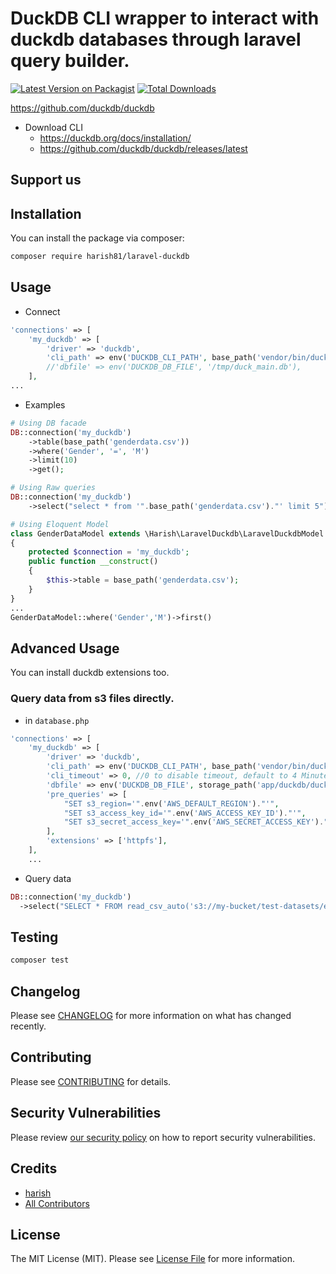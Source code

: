 # DuckDB CLI wrapper to interact with duckdb databases through laravel query builder.

[![Latest Version on Packagist](https://img.shields.io/packagist/v/harish81/laravel-duckdb.svg?style=flat-square)](https://packagist.org/packages/harish81/laravel-duckdb)
[![Total Downloads](https://img.shields.io/packagist/dt/harish81/laravel-duckdb.svg?style=flat-square)](https://packagist.org/packages/harish81/laravel-duckdb)

https://github.com/duckdb/duckdb
- Download CLI
    - https://duckdb.org/docs/installation/
    - https://github.com/duckdb/duckdb/releases/latest

## Support us

## Installation

You can install the package via composer:

```bash
composer require harish81/laravel-duckdb
```

## Usage

- Connect
```php
'connections' => [
    'my_duckdb' => [
        'driver' => 'duckdb',
        'cli_path' => env('DUCKDB_CLI_PATH', base_path('vendor/bin/duckdb')),
        //'dbfile' => env('DUCKDB_DB_FILE', '/tmp/duck_main.db'),
    ],
...
```

- Examples
```php
# Using DB facade
DB::connection('my_duckdb')
    ->table(base_path('genderdata.csv'))
    ->where('Gender', '=', 'M')
    ->limit(10)
    ->get();
```
```php
# Using Raw queries
DB::connection('my_duckdb')
    ->select("select * from '".base_path('genderdata.csv')."' limit 5")
```

```php
# Using Eloquent Model
class GenderDataModel extends \Harish\LaravelDuckdb\LaravelDuckdbModel
{
    protected $connection = 'my_duckdb';
    public function __construct()
    {
        $this->table = base_path('genderdata.csv');
    }
}
...
GenderDataModel::where('Gender','M')->first()
```

## Advanced Usage
You can install duckdb extensions too.

### Query data from s3 files directly.

- in `database.php`
```php
'connections' => [
    'my_duckdb' => [
        'driver' => 'duckdb',
        'cli_path' => env('DUCKDB_CLI_PATH', base_path('vendor/bin/duckdb')),
        'cli_timeout' => 0, //0 to disable timeout, default to 4 Minutes (240s)
        'dbfile' => env('DUCKDB_DB_FILE', storage_path('app/duckdb/duck_main.db')),
        'pre_queries' => [
            "SET s3_region='".env('AWS_DEFAULT_REGION')."'",
            "SET s3_access_key_id='".env('AWS_ACCESS_KEY_ID')."'",
            "SET s3_secret_access_key='".env('AWS_SECRET_ACCESS_KEY')."'",
        ],
        'extensions' => ['httpfs'],
    ],
    ...
```

- Query data
```php
DB::connection('my_duckdb')
  ->select("SELECT * FROM read_csv_auto('s3://my-bucket/test-datasets/example1/us-gender-data-2022.csv') LIMIT 10")
```

## Testing

```bash
composer test
```

## Changelog

Please see [CHANGELOG](CHANGELOG.md) for more information on what has changed recently.

## Contributing

Please see [CONTRIBUTING](CONTRIBUTING.md) for details.

## Security Vulnerabilities

Please review [our security policy](../../security/policy) on how to report security vulnerabilities.

## Credits

- [harish](https://github.com/harish81)
- [All Contributors](../../contributors)

## License

The MIT License (MIT). Please see [License File](LICENSE.md) for more information.
